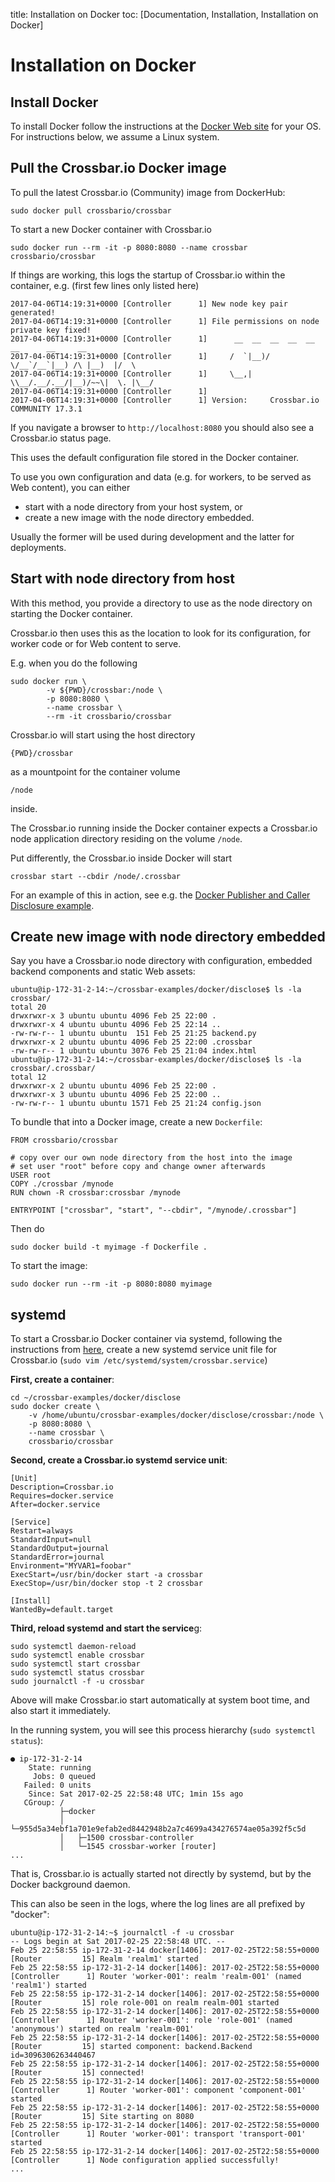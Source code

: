 title: Installation on Docker
toc: [Documentation, Installation, Installation on Docker]

# Installation on Docker

## Install Docker

To install Docker follow the instructions at the [Docker Web site](https://docs.docker.com/engine/installation/) for your OS. For instructions below, we assume a Linux system.

## Pull the Crossbar.io Docker image

To pull the latest Crossbar.io (Community) image from DockerHub:

```console
sudo docker pull crossbario/crossbar
```

To start a new Docker container with Crossbar.io

```console
sudo docker run --rm -it -p 8080:8080 --name crossbar crossbario/crossbar
```

If things are working, this logs the startup of Crossbar.io within the container, e.g. (first few lines only listed here)

```console
2017-04-06T14:19:31+0000 [Controller      1] New node key pair generated!
2017-04-06T14:19:31+0000 [Controller      1] File permissions on node private key fixed!
2017-04-06T14:19:31+0000 [Controller      1]      __  __  __  __  __  __      __     __
2017-04-06T14:19:31+0000 [Controller      1]     /  `|__)/  \/__`/__`|__) /\ |__)  |/  \
2017-04-06T14:19:31+0000 [Controller      1]     \__,|  \\__/.__/.__/|__)/~~\|  \. |\__/
2017-04-06T14:19:31+0000 [Controller      1]
2017-04-06T14:19:31+0000 [Controller      1] Version:     Crossbar.io COMMUNITY 17.3.1
```

If you navigate a browser to `http://localhost:8080` you should also see a Crossbar.io status page.

This uses the default configuration file stored in the Docker container.

To use you own configuration and data (e.g. for workers, to be served as Web content), you can either

* start with a node directory from your host system, or
* create a new image with the node directory embedded.

Usually the former will be used during development and the latter for deployments.

## Start with node directory from host

With this method, you provide a directory to use as the node directory on starting the Docker container.

Crossbar.io then uses this as the location to look for its configuration, for worker code or for Web content to serve.

E.g. when you do the following

```console
sudo docker run \
        -v ${PWD}/crossbar:/node \
        -p 8080:8080 \
        --name crossbar \
        --rm -it crossbario/crossbar
```

Crossbar.io will start using the host directory

    {PWD}/crossbar

as a mountpoint for the container volume

    /node

inside.

The Crossbar.io running inside the Docker container expects a Crossbar.io node application directory residing on the volume `/node`.

Put differently, the Crossbar.io inside Docker will start

    crossbar start --cbdir /node/.crossbar

For an example of this in action, see e.g. the [Docker Publisher and Caller Disclosure example](https://github.com/crossbario/crossbar-examples/tree/master/docker/disclose).

## Create new image with node directory embedded

Say you have a Crossbar.io node directory with configuration, embedded backend components and static Web assets:

```console
ubuntu@ip-172-31-2-14:~/crossbar-examples/docker/disclose$ ls -la crossbar/
total 20
drwxrwxr-x 3 ubuntu ubuntu 4096 Feb 25 22:00 .
drwxrwxr-x 4 ubuntu ubuntu 4096 Feb 25 22:14 ..
-rw-rw-r-- 1 ubuntu ubuntu  151 Feb 25 21:25 backend.py
drwxrwxr-x 2 ubuntu ubuntu 4096 Feb 25 22:00 .crossbar
-rw-rw-r-- 1 ubuntu ubuntu 3076 Feb 25 21:04 index.html
ubuntu@ip-172-31-2-14:~/crossbar-examples/docker/disclose$ ls -la crossbar/.crossbar/
total 12
drwxrwxr-x 2 ubuntu ubuntu 4096 Feb 25 22:00 .
drwxrwxr-x 3 ubuntu ubuntu 4096 Feb 25 22:00 ..
-rw-rw-r-- 1 ubuntu ubuntu 1571 Feb 25 21:24 config.json
```

To bundle that into a Docker image, create a new `Dockerfile`:

```
FROM crossbario/crossbar

# copy over our own node directory from the host into the image
# set user "root" before copy and change owner afterwards
USER root
COPY ./crossbar /mynode
RUN chown -R crossbar:crossbar /mynode

ENTRYPOINT ["crossbar", "start", "--cbdir", "/mynode/.crossbar"]
```

Then do

```console
sudo docker build -t myimage -f Dockerfile .
```

To start the image:

```console
sudo docker run --rm -it -p 8080:8080 myimage
```


## systemd

To start a Crossbar.io Docker container via systemd, following the instructions from [here](https://docs.docker.com/engine/admin/host_integration/#/systemd), create a new systemd service unit file for Crossbar.io (`sudo vim /etc/systemd/system/crossbar.service`)

**First, create a container**:

```console
cd ~/crossbar-examples/docker/disclose
sudo docker create \
    -v /home/ubuntu/crossbar-examples/docker/disclose/crossbar:/node \
    -p 8080:8080 \
    --name crossbar \
    crossbario/crossbar
```

**Second, create a Crossbar.io systemd service unit**:

```
[Unit]
Description=Crossbar.io
Requires=docker.service
After=docker.service

[Service]
Restart=always
StandardInput=null
StandardOutput=journal
StandardError=journal
Environment="MYVAR1=foobar"
ExecStart=/usr/bin/docker start -a crossbar
ExecStop=/usr/bin/docker stop -t 2 crossbar

[Install]
WantedBy=default.target
```

**Third, reload systemd and start the service**g:

```console
sudo systemctl daemon-reload
sudo systemctl enable crossbar
sudo systemctl start crossbar
sudo systemctl status crossbar
sudo journalctl -f -u crossbar
```

Above will make Crossbar.io start automatically at system boot time, and also start it immediately.

In the running system, you will see this process hierarchy (`sudo systemctl status`):

```console
● ip-172-31-2-14
    State: running
     Jobs: 0 queued
   Failed: 0 units
    Since: Sat 2017-02-25 22:58:48 UTC; 1min 15s ago
   CGroup: /
           ├─docker
           │ └─955d5a34ebf1a701e9efab2ed8442948b2a7c4699a434276574ae05a392f5c5d
           │   ├─1500 crossbar-controller
           │   └─1545 crossbar-worker [router]
...
```

That is, Crossbar.io is actually started not directly by systemd, but by the Docker background daemon.

This can also be seen in the logs, where the log lines are all prefixed by "docker":

```console
ubuntu@ip-172-31-2-14:~$ journalctl -f -u crossbar
-- Logs begin at Sat 2017-02-25 22:58:48 UTC. --
Feb 25 22:58:55 ip-172-31-2-14 docker[1406]: 2017-02-25T22:58:55+0000 [Router         15] Realm 'realm1' started
Feb 25 22:58:55 ip-172-31-2-14 docker[1406]: 2017-02-25T22:58:55+0000 [Controller      1] Router 'worker-001': realm 'realm-001' (named 'realm1') started
Feb 25 22:58:55 ip-172-31-2-14 docker[1406]: 2017-02-25T22:58:55+0000 [Router         15] role role-001 on realm realm-001 started
Feb 25 22:58:55 ip-172-31-2-14 docker[1406]: 2017-02-25T22:58:55+0000 [Controller      1] Router 'worker-001': role 'role-001' (named 'anonymous') started on realm 'realm-001'
Feb 25 22:58:55 ip-172-31-2-14 docker[1406]: 2017-02-25T22:58:55+0000 [Router         15] started component: backend.Backend id=3096306263440467
Feb 25 22:58:55 ip-172-31-2-14 docker[1406]: 2017-02-25T22:58:55+0000 [Router         15] connected!
Feb 25 22:58:55 ip-172-31-2-14 docker[1406]: 2017-02-25T22:58:55+0000 [Controller      1] Router 'worker-001': component 'component-001' started
Feb 25 22:58:55 ip-172-31-2-14 docker[1406]: 2017-02-25T22:58:55+0000 [Router         15] Site starting on 8080
Feb 25 22:58:55 ip-172-31-2-14 docker[1406]: 2017-02-25T22:58:55+0000 [Controller      1] Router 'worker-001': transport 'transport-001' started
Feb 25 22:58:55 ip-172-31-2-14 docker[1406]: 2017-02-25T22:58:55+0000 [Controller      1] Node configuration applied successfully!
...
```
